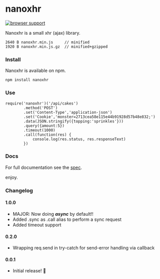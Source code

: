 # nanoxhr

[![browser support](https://ci.testling.com/asbjornenge/nanoxhr.png)
](https://ci.testling.com/asbjornenge/nanoxhr)

Nanoxhr is a small xhr (ajax) library.

    2640 B nanoxhr.min.js     // minified
    1920 B nanoxhr.min.js.gz  // minified+gzipped

### Install

Nanoxhr is available on npm.

	npm install nanoxhr

### Use

    require('nanoxhr')('/api/cakes')
            .method('POST')
            .set('Content-Type','application-json')
            .set('Cookie','monster=2713cea58e115e44b91928d57b48e832;')
            .data(JSON.stringify({topping:'sprinkles'}))
            .query({amount:5})
            .timeout(1000)
            .call(function(res) {
          	    console.log(res.status, res.responseText)
            })

### Docs

For full documentation see the [spec](https://github.com/asbjornenge/nanoxhr/blob/master/test/spec.js).  

enjoy.

### Changelog

#### 1.0.0

* MAJOR: Now doing ***async*** by default!!
* Added .sync as .call alias to perform a sync request
* Added timeout support

#### 0.2.0

* Wrapping req.send in try-catch for send-error handling via callback

#### 0.0.1

* Initial release! :tada:
